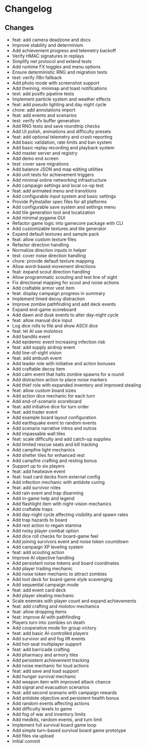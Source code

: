 # Changelog

## Changes
* feat: add camera deadzone and docs
* Improve stability and determinism
* Add achievement progress and telemetry backoff
* Verify HMAC signatures in replays
* Simplify net protocol and extend tests
* Add runtime FX toggles and menu options
* Ensure deterministic RNG and migration tests
* test: verify i18n fallback
* Add photo mode with screenshot support
* Add theming, minimap and toast notifications
* test: add postfx pipeline tests
* Implement particle system and weather effects
* feat: add pseudo lighting and day night cycle
* chore: add annotations import
* feat: add events and scenarios
* test: verify sfx buffer generation
* Add RNG tests and save roundtrip checks
* Add UI polish, animations and difficulty presets
* feat: add optional telemetry and crash reporting
* Add basic validation, rate limits and ban system
* Add basic replay recording and playback system
* Add master server and registry
* Add demo end screen
* test: cover save migrations
* Add balance JSON and map editing utilities
* Add unit tests for achievement triggers
* Add minimal online networking infrastructure
* Add campaign settings and local co-op test
* feat: add animated menu and transitions
* Add configurable input system and basic settings
* Provide PyInstaller spec files for all platforms
* Add configurable save system and settings menu
* Add tile generation tool and localization
* Add minimal pygame GUI
* Refactor game logic into gamecore package with CLI
* Add customizable textures and tile generator
* Expand default textures and sample pack
* feat: allow custom texture files
* Refactor direction handling
* Normalize direction inputs in helper
* test: cover noise direction handling
* chore: provide default texture mapping
* Allow word-based movement directions
* feat: expand scout direction handling
* Allow programmatic scouting and test line of sight
* Fix directional mapping for scout and noise actions
* Add craftable armor vest item
* feat: display campaign progress in summary
* Implement timed decoy distraction
* Improve zombie pathfinding and add deck events
* Expand end-game scoreboard
* Add dawn and dusk events to alter day-night cycle
* feat: allow manual dice input
* Log dice rolls to file and show ASCII dice
* feat: let AI use molotovs
* Add bandits event
* Add epidemic event increasing infection risk
* feat: add supply airdrop event
* Add line-of-sight vision
* feat: add ambush event
* Add leader role with initiative and action bonuses
* Add craftable decoy item
* Add calm event that halts zombie spawns for a round
* Add distraction action to place noise markers
* Add thief role with expanded inventory and improved stealing
* feat: allow custom board sizes
* Add action dice mechanic for each turn
* Add end-of-scenario scoreboard
* feat: add initiative dice for turn order
* feat: add trader event
* Add example board layout configuration
* Add earthquake event to random events
* Add scenario narrative intros and outros
* Add impassable wall tiles
* feat: scale difficulty and add catch-up supplies
* Add limited rescue seats and kill tracking
* Add campfire light mechanics
* Add shelter tiles for enhanced rest
* Add campfire crafting and resting bonus
* Support up to six players
* feat: add heatwave event
* feat: load card decks from external config
* Add infection mechanic with antidote curing
* feat: add survivor roles
* Add rain event and trap disarming
* Add in-game help and legend
* Add flashlight item with night-vision mechanics
* Add craftable traps
* Add day-night cycle affecting visibility and spawn rates
* Add trap hazards to board
* Add rest action to regain stamina
* Add noisy player combat option
* Add dice roll checks for board-game feel
* Add joining survivors event and noise token countdown
* Add campaign XP leveling system
* feat: add scouting action
* Improve AI objective handling
* Add persistent noise tokens and board coordinates
* Add player trading mechanic
* Add noise token mechanic to attract zombies
* Add loot deck for board-game style scavenging
* Add sequential campaign mode
* feat: add event card deck
* Add player stealing mechanic
* Scale enemies with player count and expand achievements
* feat: add crafting and molotov mechanics
* feat: allow dropping items
* feat: improve AI with pathfinding
* Players turn into zombies on death
* Add cooperative mode for group victory
* feat: add basic AI-controlled players
* Add survivor aid and fog lift events
* Add hot-seat multiplayer support
* feat: add barricade crafting
* Add pharmacy and armory tiles
* Add persistent achievement tracking
* Add noise mechanic for loud actions
* feat: add save and load support
* Add hunger survival mechanic
* Add weapon item with improved attack chance
* Add signal and evacuation scenarios
* feat: add second scenario with campaign rewards
* Add antidote objective and persistent health bonus
* Add random events affecting actions
* Add difficulty levels to game
* Add fog of war and inventory limits
* Add medkits, random events, and turn limit
* Implement full survival board game loop
* Add simple turn-based survival board game prototype
* Add files via upload
* Initial commit
